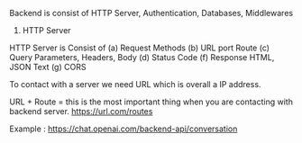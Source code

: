 Backend is consist of HTTP Server, Authentication, Databases, Middlewares

1. HTTP Server

HTTP Server is Consist of
(a) Request Methods
(b) URL port Route
(c) Query Parameters, Headers, Body
(d) Status Code
(f) Response HTML, JSON Text
(g) CORS

To contact with a server we need URL which is overall a IP address.

URL + Route = this is the most important thing when you are contacting with backend server.
https://url.com/routes

Example : https://chat.openai.com/backend-api/conversation
